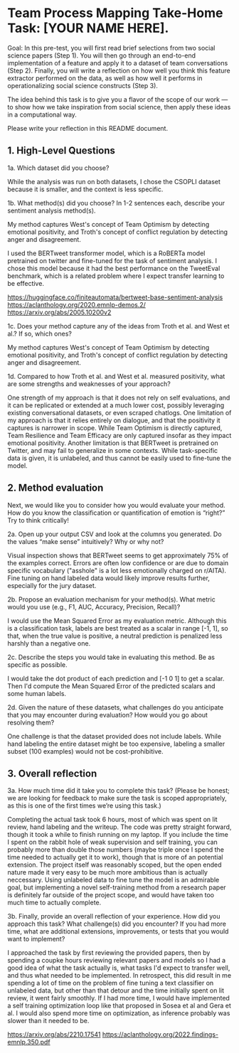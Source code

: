 # Team Process Mapping Take-Home Task: [YOUR NAME HERE].

Goal: In this pre-test, you will first read brief selections from two social science papers (Step 1). You will then go through an end-to-end implementation of a feature and apply it to a dataset of team conversations (Step 2). Finally, you will write a reflection on how well you think this feature extractor performed on the data, as well as how well it performs in operationalizing social science constructs (Step 3).

The idea behind this task is to give you a flavor of the scope of our work — to show how we take inspiration from social science, then apply these ideas in a computational way.

Please write your reflection in this README document.

## 1. High-Level Questions
1a. Which dataset did you choose?

While the analysis was run on both datasets, I chose the CSOPLI dataset because it is smaller, and the context is less specific.

1b. What method(s) did you choose? In 1-2 sentences each, describe your sentiment analysis method(s).

My method captures West's concept of Team Optimism by detecting emotional positivity, and Troth's concept of conflict regulation by detecting anger and disagreement.

I used the BERTweet transformer model, which is a RoBERTa model pretrained on twitter and fine-tuned for the task of sentiment analysis. I chose this model because it had the best performance on the TweetEval benchmark, which is a related problem where I expect transfer learning to be effective.

https://huggingface.co/finiteautomata/bertweet-base-sentiment-analysis
https://aclanthology.org/2020.emnlp-demos.2/
https://arxiv.org/abs/2005.10200v2

1c. Does your method capture any of the ideas from Troth et al. and West et al.? If so, which ones?

My method captures West's concept of Team Optimism by detecting emotional positivity, and Troth's concept of conflict regulation by detecting anger and disagreement.

1d. Compared to how Troth et al. and West et al. measured positivity, what are some strengths and weaknesses of your approach?

One strength of my approach is that it does not rely on self evaluations, and it can be replicated or extended at a much lower cost, possibly leveraging existing conversational datasets, or even scraped chatlogs. One limitation of my approach is that it relies entirely on dialogue, and that the positivity it captures is narrower in scope. While Team Optimism is directly captured, Team Resilience and Team Efficacy are only captured insofar as they impact emotional positivity. Another limitation is that BERTweet is pretrained on Twitter, and may fail to generalize in some contexts. While task-specific data is given, it is unlabeled, and thus cannot be easily used to fine-tune the model. 

## 2. Method evaluation
Next, we would like you to consider how you would evaluate your method. How do you know the classification or quantification of emotion is “right?” Try to think critically!

2a. Open up your output CSV and look at the columns you generated. Do the values “make sense” intuitively? Why or why not?

Visual inspection shows that BERTweet seems to get approximately 75% of the examples correct. Errors are often low confidence or are due to domain specific vocabulary ("asshole" is a lot less emotionally charged on r/AITA). Fine tuning on hand labeled data would likely improve results further, especially for the jury dataset.

2b. Propose an evaluation mechanism for your method(s). What metric would you use (e.g., F1, AUC, Accuracy, Precision, Recall)?

I would use the Mean Squared Error as my evaluation metric. Although this is a classification task, labels are best treated as a scalar in range [-1, 1], so that, when the true value is positive, a neutral prediction is penalized less harshly than a negative one.

2c. Describe the steps you would take in evaluating this method. Be as specific as possible.

I would take the dot product of each prediction and [-1 0 1] to get a scalar. Then I'd compute the Mean Squared Error of the predicted scalars and some human labels.

2d. Given the nature of these datasets, what challenges do you anticipate that you may encounter during evaluation? How would you go about resolving them?

One challenge is that the dataset provided does not include labels. While hand labeling the entire dataset might be too expensive, labeling a smaller subset (100 examples) would not be cost-prohibitive.

## 3. Overall reflection
3a. How much time did it take you to complete this task? (Please be honest; we are looking for feedback to make sure the task is scoped appropriately, as this is one of the first times we’re using this task.)

Completing the actual task took 6 hours, most of which was spent on lit review, hand labeling and the writeup. The code was pretty straight forward, though it took a while to finish running on my laptop. If you include the time I spent on the rabbit hole of weak supervision and self training, you can probably more than double those numbers (maybe triple once I spend the time needed to actually get it to work), though that is more of an potential extension. The project itself was reasonably scoped, but the open ended nature made it very easy to be much more ambitious than is actually neccessary. Using unlabeled data to fine tune the model is an admirable goal, but implementing a novel self-training method from a research paper is definitely far outside of the project scope, and would have taken too much time to actually complete.

3b. Finally, provide an overall reflection of your experience. How did you approach this task? What challenge(s) did you encounter? If you had more time, what are additional extensions, improvements, or tests that you would want to implement?

I approached the task by first reviewing the provided papers, then by spending a coupke hours reviewing relevant papers and models so I had a good idea of what the task actually is, what tasks I'd expect to transfer well, and thus what needed to be implemented. In retrospect, this did result in me spending a lot of time on the problem of fine tuning a text classifier on unlabeled data, but other than that detour and the time initially spent on lit review, it went fairly smoothly. If I had more time, I would have implemented a self training optimization loop like that proposed in Sosea et al and Gera et al. I would also spend more time on optimization, as inference probably was slower than it needed to be.

https://arxiv.org/abs/2210.17541
https://aclanthology.org/2022.findings-emnlp.350.pdf
